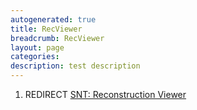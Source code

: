 ```yaml
---
autogenerated: true
title: RecViewer
breadcrumb: RecViewer
layout: page
categories: 
description: test description
---
```


1.  REDIRECT [SNT: Reconstruction Viewer](SNT__Reconstruction_Viewer)
